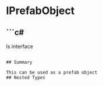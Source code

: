 # IPrefabObject

## ```c#
Is interface
```

## Summary

This can be used as a prefab object
## Nested Types

